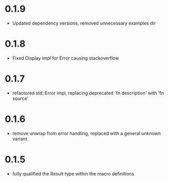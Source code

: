 # 0.1.9
- Updated dependency versions, removed unnecessary examples dir

# 0.1.8
- Fixed Display impl for Error causing stackoverflow

# 0.1.7
- refactored std::Error impl, replacing deprecated 'fn description' with 'fn source'

# 0.1.6
- remove unwrap from error handling, replaced with a general unknown variant

# 0.1.5
- fully qualified the Result type within the macro definitions


